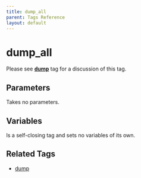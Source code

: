 ```yaml
---
title: dump_all
parent: Tags Reference
layout: default
---
```


# dump_all

Please see [**dump**](../dump.html) tag for a discussion of this tag.

## Parameters

Takes no parameters.

## Variables

Is a self-closing tag and sets no variables of its own.

## Related Tags

* [dump](./dump.html)
